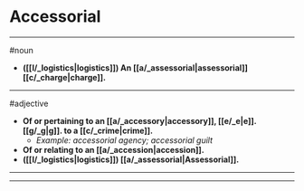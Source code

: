 # Accessorial
---
#noun
- **([[l/_logistics|logistics]]) An [[a/_assessorial|assessorial]] [[c/_charge|charge]].**
---
#adjective
- **Of or pertaining to an [[a/_accessory|accessory]], [[e/_e|e]].[[g/_g|g]]. to a [[c/_crime|crime]].**
	- _Example: accessorial agency; accessorial guilt_
- **Of or relating to an [[a/_accession|accession]].**
- **([[l/_logistics|logistics]]) [[a/_assessorial|Assessorial]].**
---
---
